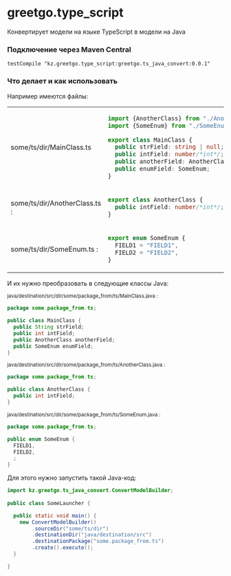 # greetgo.type_script

Конвертирует модели на языке TypeScript в модели на Java

### Подключение через Maven Central

    testCompile "kz.greetgo.type_script:greetgo.ts_java_convert:0.0.1"

### Что делает и как использовать

Например имеются файлы:

<table>

<tr><td>
some/ts/dir/MainClass.ts
</td><td>

```typescript
import {AnotherClass} from "./AnotherClass";
import {SomeEnum} from "./SomeEnum";

export class MainClass {
  public strField: string | null;
  public intField: number/*int*/;
  public anotherField: AnotherClass;
  public enumField: SomeEnum;
}
```

</td></tr>

<tr><td>
some/ts/dir/AnotherClass.ts :
</td><td>

```typescript
export class AnotherClass {
  public intField: number/*int*/;
}
```
</td></tr>

<tr><td>
some/ts/dir/SomeEnum.ts :
</td><td>

```typescript
export enum SomeEnum {
  FIELD1 = "FIELD1",
  FIELD2 = "FIELD2",
}
```

</td></tr>
</table>


И их нужно преобразовать в следующие классы Java:

<small>java/destination/src/dir/some/package_from/ts/MainClass.java :</small>
```java
package some.package_from.ts;

public class MainClass {
  public String strField;
  public int intField;
  public AnotherClass anotherField;
  public SomeEnum enumField;
}
```
<small>java/destination/src/dir/some/package_from/ts/AnotherClass.java :</small>
```java
package some.package_from.ts;

public class AnotherClass {
  public int intField;
}
```
<small>java/destination/src/dir/some/package_from/ts/SomeEnum.java :</small>
```java
package some.package_from.ts;

public enum SomeEnum {
  FIELD1,
  FIELD2,
  ;
}
```

Для этого нужно запустить такой Java-код:

```java
import kz.greetgo.ts_java_convert.ConvertModelBuilder;
  
public class SomeLauncher {

  public static void main() {
    new ConvertModelBuilder()
        .sourceDir("some/ts/dir")
        .destinationDir("java/destination/src")
        .destinationPackage("some.package_from.ts")
        .create().execute();
  }

}
```